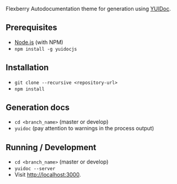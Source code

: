 Flexberry Autodocumentation theme for generation using [YUIDoc](http://yui.github.io/yuidoc/).

## Prerequisites
* [Node.js](http://nodejs.org/) (with NPM)
* `npm install -g yuidocjs`

## Installation
* `git clone --recursive <repository-url>`
* `npm install`

## Generation docs
* `cd <branch_name>` (master or develop)
* `yuidoc` (pay attention to warnings in the process output)

## Running / Development
* `cd <branch_name>` (master or develop)
* `yuidoc --server`
* Visit [http://localhost:3000](http://localhost:3000).
